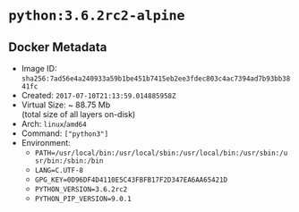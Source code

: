 # `python:3.6.2rc2-alpine`

## Docker Metadata

- Image ID: `sha256:7ad56e4a240933a59b1be451b7415eb2ee3fdec803c4ac7394ad7b93bb3841fc`
- Created: `2017-07-10T21:13:59.014885958Z`
- Virtual Size: ~ 88.75 Mb  
  (total size of all layers on-disk)
- Arch: `linux`/`amd64`
- Command: `["python3"]`
- Environment:
  - `PATH=/usr/local/bin:/usr/local/sbin:/usr/local/bin:/usr/sbin:/usr/bin:/sbin:/bin`
  - `LANG=C.UTF-8`
  - `GPG_KEY=0D96DF4D4110E5C43FBFB17F2D347EA6AA65421D`
  - `PYTHON_VERSION=3.6.2rc2`
  - `PYTHON_PIP_VERSION=9.0.1`
